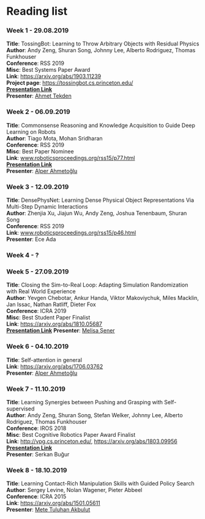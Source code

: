 # Reading list

### Week 1 - 29.08.2019

**Title**: TossingBot: Learning to Throw Arbitrary Objects with Residual Physics  
**Author**: Andy Zeng, Shuran Song, Johnny Lee, Alberto Rodriguez, Thomas Funkhouser  
**Conference**: RSS 2019  
**Misc**: Best Systems Paper Award  
**Link**: https://arxiv.org/abs/1903.11239  
**Project page**: https://tossingbot.cs.princeton.edu/  
**[Presentation Link](https://docs.google.com/presentation/d/1kyMQfFmKxTTL79eSbps_mpTUW9gAUcFz425MKSxGxE8/edit?usp=sharing)**   
**Presenter**: [Ahmet Tekden](https://github.com/fzaero)  

### Week 2 - 06.09.2019

**Title**: Commonsense Reasoning and Knowledge Acquisition to Guide Deep Learning on Robots  
**Author**: Tiago Mota, Mohan Sridharan  
**Conference**: RSS 2019  
**Misc**: Best Paper Nominee  
**Link**: www.roboticsproceedings.org/rss15/p77.html  
**[Presentation Link](https://docs.google.com/presentation/d/15tyi3EOuFhrIk6yuAzFz4T0Lqbs2MrxDW_h9ROC7gGQ/edit?usp=sharing)**  
**Presenter**: [Alper Ahmetoğlu](https://github.com/alper111)  

### Week 3 - 12.09.2019

**Title**: DensePhysNet: Learning Dense Physical Object Representations Via Multi-Step Dynamic Interactions  
**Author**: Zhenjia Xu, Jiajun Wu, Andy Zeng, Joshua Tenenbaum, Shuran Song  
**Conference**: RSS 2019  
**Link**: www.roboticsproceedings.org/rss15/p46.html  
**Presenter**: Ece Ada  

### Week 4 - ?

### Week 5 - 27.09.2019

**Title**: Closing the Sim-to-Real Loop: Adapting Simulation Randomization with Real World Experience  
**Author**: Yevgen Chebotar, Ankur Handa, Viktor Makoviychuk, Miles Macklin, Jan Issac, Nathan Ratliff, Dieter Fox  
**Conference**: ICRA 2019  
**Misc**: Best Student Paper Finalist  
**Link**: https://arxiv.org/abs/1810.05687  
**[Presentation Link](https://docs.google.com/presentation/d/1P6eSuKPYaaFf_ty-ECss3WkL_tfscFPoW0RHO-7Mlng/edit?usp=sharing)**
**Presenter**: [Melisa Şener](https://github.com/melsener)  

### Week 6 - 04.10.2019

**Title**: Self-attention in general  
**Link**: https://arxiv.org/abs/1706.03762  
**Presenter**: [Alper Ahmetoğlu](https://github.com/alper111)

### Week 7 - 11.10.2019

**Title**: Learning Synergies between Pushing and Grasping with Self-supervised  
**Author**: Andy Zeng, Shuran Song, Stefan Welker, Johnny Lee, Alberto Rodriguez, Thomas Funkhouser  
**Conference**: IROS 2018  
**Misc**: Best Cognitive Robotics Paper Award Finalist  
**Link**: http://vpg.cs.princeton.edu/, https://arxiv.org/abs/1803.09956  
**[Presentation Link](https://docs.google.com/presentation/d/1_RQZcXS7DVPk2F1nmh-v0-GuKJX_GzjPdgUNC3QpL7E/edit?usp=sharing)**   
**Presenter**: Serkan Buğur

### Week 8 - 18.10.2019

**Title**: Learning Contact-Rich Manipulation Skills with Guided Policy Search  
**Author**: Sergey Levine, Nolan Wagener, Pieter Abbeel  
**Conference**: ICRA 2015  
**Link**: https://arxiv.org/abs/1501.05611  
**Presenter**: [Mete Tuluhan Akbulut](https://github.com/tuluhan-colors)
